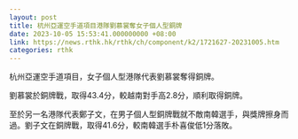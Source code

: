 ```yaml
---
layout: post
title: 杭州亞運空手道項目港隊劉慕裳奪女子個人型銅牌
date: 2023-10-05 15:53:41.000000000 +08:00
link: https://news.rthk.hk/rthk/ch/component/k2/1721627-20231005.htm
categories: rthk
---
```


杭州亞運空手道項目，女子個人型港隊代表劉慕裳奪得銅牌。

劉慕裳於銅牌戰，取得43.4分，較越南對手高2.8分，順利取得銅牌。

至於另一名港隊代表鄭子文，在男子個人型銅牌戰就不敵南韓選手，與獎牌擦身而過。劉子文在銅牌戰，取得41.6分，較南韓選手朴喜俊低1分落敗。
